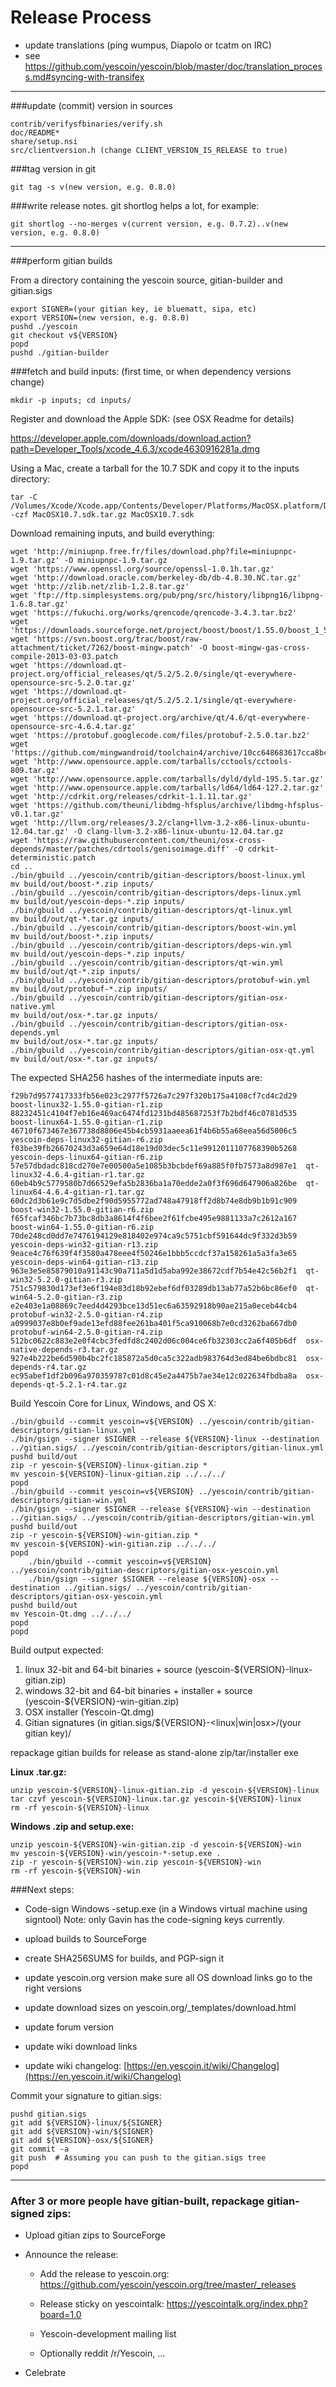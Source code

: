 Release Process
====================

* update translations (ping wumpus, Diapolo or tcatm on IRC)
* see https://github.com/yescoin/yescoin/blob/master/doc/translation_process.md#syncing-with-transifex

* * *

###update (commit) version in sources

	contrib/verifysfbinaries/verify.sh
	doc/README*
	share/setup.nsi
	src/clientversion.h (change CLIENT_VERSION_IS_RELEASE to true)

###tag version in git

	git tag -s v(new version, e.g. 0.8.0)

###write release notes. git shortlog helps a lot, for example:

	git shortlog --no-merges v(current version, e.g. 0.7.2)..v(new version, e.g. 0.8.0)

* * *

###perform gitian builds

 From a directory containing the yescoin source, gitian-builder and gitian.sigs
  
	export SIGNER=(your gitian key, ie bluematt, sipa, etc)
	export VERSION=(new version, e.g. 0.8.0)
	pushd ./yescoin
	git checkout v${VERSION}
	popd
	pushd ./gitian-builder

###fetch and build inputs: (first time, or when dependency versions change)
 
	mkdir -p inputs; cd inputs/

 Register and download the Apple SDK: (see OSX Readme for details)
 
 https://developer.apple.com/downloads/download.action?path=Developer_Tools/xcode_4.6.3/xcode4630916281a.dmg
 
 Using a Mac, create a tarball for the 10.7 SDK and copy it to the inputs directory:
 
	tar -C /Volumes/Xcode/Xcode.app/Contents/Developer/Platforms/MacOSX.platform/Developer/SDKs/ -czf MacOSX10.7.sdk.tar.gz MacOSX10.7.sdk

 Download remaining inputs, and build everything:
 
	wget 'http://miniupnp.free.fr/files/download.php?file=miniupnpc-1.9.tar.gz' -O miniupnpc-1.9.tar.gz
	wget 'https://www.openssl.org/source/openssl-1.0.1h.tar.gz'
	wget 'http://download.oracle.com/berkeley-db/db-4.8.30.NC.tar.gz'
	wget 'http://zlib.net/zlib-1.2.8.tar.gz'
	wget 'ftp://ftp.simplesystems.org/pub/png/src/history/libpng16/libpng-1.6.8.tar.gz'
	wget 'https://fukuchi.org/works/qrencode/qrencode-3.4.3.tar.bz2'
	wget 'https://downloads.sourceforge.net/project/boost/boost/1.55.0/boost_1_55_0.tar.bz2'
	wget 'https://svn.boost.org/trac/boost/raw-attachment/ticket/7262/boost-mingw.patch' -O boost-mingw-gas-cross-compile-2013-03-03.patch
	wget 'https://download.qt-project.org/official_releases/qt/5.2/5.2.0/single/qt-everywhere-opensource-src-5.2.0.tar.gz'
	wget 'https://download.qt-project.org/official_releases/qt/5.2/5.2.1/single/qt-everywhere-opensource-src-5.2.1.tar.gz'
	wget 'https://download.qt-project.org/archive/qt/4.6/qt-everywhere-opensource-src-4.6.4.tar.gz'
	wget 'https://protobuf.googlecode.com/files/protobuf-2.5.0.tar.bz2'
	wget 'https://github.com/mingwandroid/toolchain4/archive/10cc648683617cca8bcbeae507888099b41b530c.tar.gz'
	wget 'http://www.opensource.apple.com/tarballs/cctools/cctools-809.tar.gz'
	wget 'http://www.opensource.apple.com/tarballs/dyld/dyld-195.5.tar.gz'
	wget 'http://www.opensource.apple.com/tarballs/ld64/ld64-127.2.tar.gz'
	wget 'http://cdrkit.org/releases/cdrkit-1.1.11.tar.gz'
	wget 'https://github.com/theuni/libdmg-hfsplus/archive/libdmg-hfsplus-v0.1.tar.gz'
	wget 'http://llvm.org/releases/3.2/clang+llvm-3.2-x86-linux-ubuntu-12.04.tar.gz' -O clang-llvm-3.2-x86-linux-ubuntu-12.04.tar.gz
	wget 'https://raw.githubusercontent.com/theuni/osx-cross-depends/master/patches/cdrtools/genisoimage.diff' -O cdrkit-deterministic.patch
	cd ..
	./bin/gbuild ../yescoin/contrib/gitian-descriptors/boost-linux.yml
	mv build/out/boost-*.zip inputs/
	./bin/gbuild ../yescoin/contrib/gitian-descriptors/deps-linux.yml
	mv build/out/yescoin-deps-*.zip inputs/
	./bin/gbuild ../yescoin/contrib/gitian-descriptors/qt-linux.yml
	mv build/out/qt-*.tar.gz inputs/
	./bin/gbuild ../yescoin/contrib/gitian-descriptors/boost-win.yml
	mv build/out/boost-*.zip inputs/
	./bin/gbuild ../yescoin/contrib/gitian-descriptors/deps-win.yml
	mv build/out/yescoin-deps-*.zip inputs/
	./bin/gbuild ../yescoin/contrib/gitian-descriptors/qt-win.yml
	mv build/out/qt-*.zip inputs/
	./bin/gbuild ../yescoin/contrib/gitian-descriptors/protobuf-win.yml
	mv build/out/protobuf-*.zip inputs/
	./bin/gbuild ../yescoin/contrib/gitian-descriptors/gitian-osx-native.yml
	mv build/out/osx-*.tar.gz inputs/
	./bin/gbuild ../yescoin/contrib/gitian-descriptors/gitian-osx-depends.yml
	mv build/out/osx-*.tar.gz inputs/
	./bin/gbuild ../yescoin/contrib/gitian-descriptors/gitian-osx-qt.yml
	mv build/out/osx-*.tar.gz inputs/

 The expected SHA256 hashes of the intermediate inputs are:

    f29b7d9577417333fb56e023c2977f5726a7c297f320b175a4108cf7cd4c2d29  boost-linux32-1.55.0-gitian-r1.zip
    88232451c4104f7eb16e469ac6474fd1231bd485687253f7b2bdf46c0781d535  boost-linux64-1.55.0-gitian-r1.zip
    46710f673467e367738d8806e45b4cb5931aaeea61f4b6b55a68eea56d5006c5  yescoin-deps-linux32-gitian-r6.zip
    f03be39fb26670243d3a659e64d18e19d03dec5c11e9912011107768390b5268  yescoin-deps-linux64-gitian-r6.zip
    57e57dbdadc818cd270e7e00500a5e1085b3bcbdef69a885f0fb7573a8d987e1  qt-linux32-4.6.4-gitian-r1.tar.gz
    60eb4b9c5779580b7d66529efa5b2836ba1a70edde2a0f3f696d647906a826be  qt-linux64-4.6.4-gitian-r1.tar.gz
    60dc2d3b61e9c7d5dbe2f90d5955772ad748a47918ff2d8b74e8db9b1b91c909  boost-win32-1.55.0-gitian-r6.zip
    f65fcaf346bc7b73bc8db3a8614f4f6bee2f61fcbe495e9881133a7c2612a167  boost-win64-1.55.0-gitian-r6.zip
    70de248cd0dd7e7476194129e818402e974ca9c5751cbf591644dc9f332d3b59  yescoin-deps-win32-gitian-r13.zip
    9eace4c76f639f4f3580a478eee4f50246e1bbb5ccdcf37a158261a5a3fa3e65  yescoin-deps-win64-gitian-r13.zip
    963e3e5e85879010a91143c90a711a5d1d5aba992e38672cdf7b54e42c56b2f1  qt-win32-5.2.0-gitian-r3.zip
    751c579830d173ef3e6f194e83d18b92ebef6df03289db13ab77a52b6bc86ef0  qt-win64-5.2.0-gitian-r3.zip
    e2e403e1a08869c7eed4d4293bce13d51ec6a63592918b90ae215a0eceb44cb4  protobuf-win32-2.5.0-gitian-r4.zip
    a0999037e8b0ef9ade13efd88fee261ba401f5ca910068b7e0cd3262ba667db0  protobuf-win64-2.5.0-gitian-r4.zip
    512bc0622c883e2e0f4cbc3fedfd8c2402d06c004ce6fb32303cc2a6f405b6df  osx-native-depends-r3.tar.gz
    927e4b222be6d590b4bc2fc185872a5d0ca5c322adb983764d3ed84be6bdbc81  osx-depends-r4.tar.gz
    ec95abef1df2b096a970359787c01d8c45e2a4475b7ae34e12c022634fbdba8a  osx-depends-qt-5.2.1-r4.tar.gz


 Build Yescoin Core for Linux, Windows, and OS X:
  
	./bin/gbuild --commit yescoin=v${VERSION} ../yescoin/contrib/gitian-descriptors/gitian-linux.yml
	./bin/gsign --signer $SIGNER --release ${VERSION}-linux --destination ../gitian.sigs/ ../yescoin/contrib/gitian-descriptors/gitian-linux.yml
	pushd build/out
	zip -r yescoin-${VERSION}-linux-gitian.zip *
	mv yescoin-${VERSION}-linux-gitian.zip ../../../
	popd
	./bin/gbuild --commit yescoin=v${VERSION} ../yescoin/contrib/gitian-descriptors/gitian-win.yml
	./bin/gsign --signer $SIGNER --release ${VERSION}-win --destination ../gitian.sigs/ ../yescoin/contrib/gitian-descriptors/gitian-win.yml
	pushd build/out
	zip -r yescoin-${VERSION}-win-gitian.zip *
	mv yescoin-${VERSION}-win-gitian.zip ../../../
	popd
        ./bin/gbuild --commit yescoin=v${VERSION} ../yescoin/contrib/gitian-descriptors/gitian-osx-yescoin.yml
        ./bin/gsign --signer $SIGNER --release ${VERSION}-osx --destination ../gitian.sigs/ ../yescoin/contrib/gitian-descriptors/gitian-osx-yescoin.yml
	pushd build/out
	mv Yescoin-Qt.dmg ../../../
	popd
	popd

  Build output expected:

  1. linux 32-bit and 64-bit binaries + source (yescoin-${VERSION}-linux-gitian.zip)
  2. windows 32-bit and 64-bit binaries + installer + source (yescoin-${VERSION}-win-gitian.zip)
  3. OSX installer (Yescoin-Qt.dmg)
  4. Gitian signatures (in gitian.sigs/${VERSION}-<linux|win|osx>/(your gitian key)/

repackage gitian builds for release as stand-alone zip/tar/installer exe

**Linux .tar.gz:**

	unzip yescoin-${VERSION}-linux-gitian.zip -d yescoin-${VERSION}-linux
	tar czvf yescoin-${VERSION}-linux.tar.gz yescoin-${VERSION}-linux
	rm -rf yescoin-${VERSION}-linux

**Windows .zip and setup.exe:**

	unzip yescoin-${VERSION}-win-gitian.zip -d yescoin-${VERSION}-win
	mv yescoin-${VERSION}-win/yescoin-*-setup.exe .
	zip -r yescoin-${VERSION}-win.zip yescoin-${VERSION}-win
	rm -rf yescoin-${VERSION}-win

###Next steps:

* Code-sign Windows -setup.exe (in a Windows virtual machine using signtool)
 Note: only Gavin has the code-signing keys currently.

* upload builds to SourceForge

* create SHA256SUMS for builds, and PGP-sign it

* update yescoin.org version
  make sure all OS download links go to the right versions
  
* update download sizes on yescoin.org/_templates/download.html

* update forum version

* update wiki download links

* update wiki changelog: [https://en.yescoin.it/wiki/Changelog](https://en.yescoin.it/wiki/Changelog)

Commit your signature to gitian.sigs:

	pushd gitian.sigs
	git add ${VERSION}-linux/${SIGNER}
	git add ${VERSION}-win/${SIGNER}
	git add ${VERSION}-osx/${SIGNER}
	git commit -a
	git push  # Assuming you can push to the gitian.sigs tree
	popd

-------------------------------------------------------------------------

### After 3 or more people have gitian-built, repackage gitian-signed zips:

- Upload gitian zips to SourceForge

- Announce the release:

  - Add the release to yescoin.org: https://github.com/yescoin/yescoin.org/tree/master/_releases

  - Release sticky on yescointalk: https://yescointalk.org/index.php?board=1.0

  - Yescoin-development mailing list

  - Optionally reddit /r/Yescoin, ...

- Celebrate 

